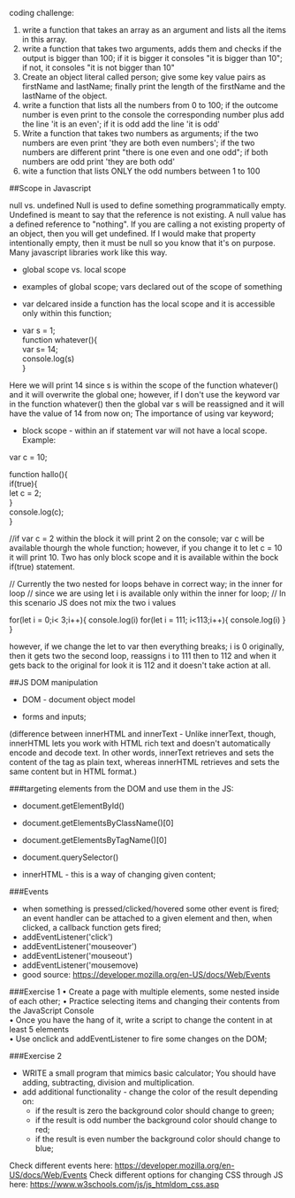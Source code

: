 coding challenge:
1. write a function that takes an array as an argument and lists all the items in this array.
2. write a function that takes two arguments, adds them and checks if the output is bigger than 100;
  if it is bigger it consoles "it is bigger than 10"; if not, it consoles "it is not bigger than 10"
3. Create an object literal called person; give some key value pairs as firstName and lastName; finally print the length of the firstName and the lastName of the object. 
4. write a function that lists all the numbers from 0 to 100; if the outcome number is even print to the console the corresponding number plus add the line 'it is an even';
if it is odd add the line 'it is odd'
5. Write a function that takes two numbers as arguments; if the two numbers are even print 'they are both even numbers';
if the two numbers are different print "there is one even and one odd"; if both numbers are odd print 'they are both odd'
6. wite a function that lists ONLY the odd numbers between 1 to 100



##Scope in Javascript

null vs. undefined
Null is used to define something programmatically empty. Undefined is meant to say that the reference is not existing. A null value has a defined reference to "nothing". If you are calling a not existing property of an object, then you will get undefined. If I would make that property intentionally empty, then it must be null so you know that it's on purpose. Many javascript libraries work like this way.


- global scope vs. local scope

 - examples of global scope; vars declared out of the scope of something  
 - var delcared inside a function has the local scope and it is accessible only within this function;  

 - var s = 1;  
  function whatever(){  
	var s= 14;  
	console.log(s)  
 }  
 
 Here we will print 14 since s is within the scope of the function whatever() and it will overwrite the global one;
 however, if I don't use the keyword var in the function whatever() then the global var s will be reassigned and it will have the value of 14 from now on; The importance of using var keyword;
 
 - block scope - within an if statement var will not have a local scope. Example:  
 
 var c = 10;  

function hallo(){  
if(true){  
	let c = 2;  
 }  
console.log(c);  
}

 //if var c = 2 within the block it will print 2 on the console; var c will be available thourgh the whole function; however, if you change it to let c = 10 it will print 10. Two has only block scope and it is available within the bock if(true) statement.


 // Currently the two nested for loops behave in correct way; in the inner for loop
// since we are using let i is available only within the inner for loop;
// In this scenario JS does not mix the two i values


for(let i = 0;i< 3;i++){
  console.log(i)
  for(let i = 111; i<113;i++){
    console.log(i)
  }
}

however, if we change the let to var then everything breaks; i is 0 originally, then it gets two the second loop, reassigns i to 111 then to 112 and when it gets back to the original for look it is 112 and it doesn't take action at all.


##JS DOM manipulation

- DOM - document object model

- forms and inputs;

(difference between innerHTML and innerText - Unlike innerText, though, innerHTML lets you work with HTML rich text and doesn't automatically encode and decode text. In other words, innerText retrieves and sets the content of the tag as plain text, whereas innerHTML retrieves and sets the same content but in HTML format.)  

###targeting elements from the DOM and use them in the JS:
 - document.getElementById()
 - document.getElementsByClassName()[0]
 - document.getElementsByTagName()[0]
 - document.querySelector()

 - innerHTML - this is a way of changing given content;
 
 ###Events
  - when something is pressed/clicked/hovered some other event is fired; an event handler can be attached to a given element and then, when clicked, a callback function gets fired;
  - addEventListener('click')
  - addEventListener('mouseover')
  - addEventListener('mouseout')
  - addEventListener('mousemove)
  - good source:
 https://developer.mozilla.org/en-US/docs/Web/Events
 

 
 
  ###Exercise 1
 •  Create a page with multiple elements, some nested inside of each other; 
 •   Practice selecting items and changing their contents from the JavaScript Console  
 •   Once you have the hang of it, write a script to change the content in at least 5 elements  
 • Use onclick and addEventListener to fire some changes on the DOM; 

 ###Exercise 2

- WRITE a small program that mimics basic calculator; You should have adding, subtracting, division and multiplication.
- add additional functionality - change the color of the result depending on:
    - if the result is zero the background color should change to green;
    - if the result is odd number the background color should change to red;
    -  if the result is even number the background color should change to blue;

 
 Check different events here: 
  https://developer.mozilla.org/en-US/docs/Web/Events
  Check different options for changing CSS through JS here:
  https://www.w3schools.com/js/js_htmldom_css.asp
  
 
 

 
 

 
 